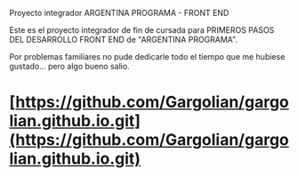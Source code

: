 
Proyecto integrador ARGENTINA PROGRAMA - FRONT END

Este es el proyecto integrador de fin de cursada para PRIMEROS PASOS DEL DESARROLLO FRONT END de "ARGENTINA PROGRAMA".

Por problemas familiares no pude dedicarle todo el tiempo que me hubiese gustado... pero algo bueno salio.



# [https://github.com/Gargolian/gargolian.github.io.git](https://github.com/Gargolian/gargolian.github.io.git)
